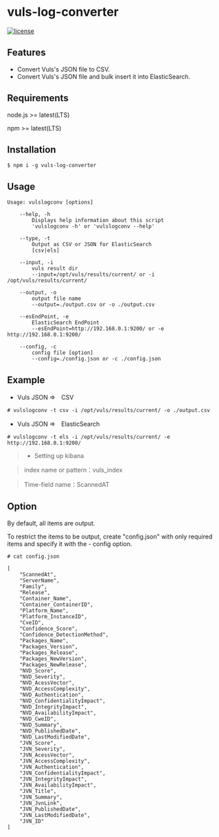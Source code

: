 # vuls-log-converter


[![license](https://img.shields.io/github/license/usiusi360/zabirepo.svg?style=flat-square)](https://github.com/usiusi360/vuls-log-converter/blob/master/LICENSE.txt)

## Features
- Convert Vuls's JSON file to CSV.
- Convert Vuls's JSON file and bulk insert it into ElasticSearch.


## Requirements
node.js >= latest(LTS)

npm     >= latest(LTS)

## Installation

```
$ npm i -g vuls-log-converter
```

## Usage

```
Usage: vulslogconv [options]

	--help, -h
		Displays help information about this script
		'vulslogconv -h' or 'vulslogconv --help'

	--type, -t
		Output as CSV or JSON for ElasticSearch
		[csv|els]

	--input, -i
		vuls result dir
		--input=/opt/vuls/results/current/ or -i /opt/vuls/results/current/

	--output, -o
		output file name
		--output=./output.csv or -o ./output.csv

	--esEndPoint, -e
		ElasticSearch EndPoint
		--esEndPoint=http://192.168.0.1:9200/ or -e http://192.168.0.1:9200/

	--config, -c
		config file [option]
		--config=./config.json or -c ./config.json

```

## Example

- Vuls JSON ⇒　CSV
```
# vulslogconv -t csv -i /opt/vuls/results/current/ -o ./output.csv
```

- Vuls JSON ⇒　ElasticSearch
```
# vulslogconv -t els -i /opt/vuls/results/current/ -e http://192.168.0.1:9200/
```

> + Setting up kibana

> index name or pattern：vuls_index

> Time-field name：ScannedAT


## Option

By default, all items are output.

To restrict the items to be output, create "config.json" with only required items and specify it with the - config option.

```
# cat config.json 

[
    "ScannedAt",
    "ServerName",
    "Family",
    "Release",
    "Container_Name",
    "Container_ContainerID",
    "Platform_Name",
    "Platform_InstanceID",
    "CveID",
    "Confidence_Score",
    "Confidence_DetectionMethod",
    "Packages_Name",
    "Packages_Version",
    "Packages_Release",
    "Packages_NewVersion",
    "Packages_NewRelease",
    "NVD_Score",
    "NVD_Severity",
    "NVD_AcessVector",
    "NVD_AccessComplexity",
    "NVD_Authentication",
    "NVD_ConfidentialityImpact",
    "NVD_IntegrityImpact",
    "NVD_AvailabilityImpact",
    "NVD_CweID",
    "NVD_Summary",
    "NVD_PublishedDate",
    "NVD_LastModifiedDate",
    "JVN_Score",
    "JVN_Severity",
    "JVN_AcessVector",
    "JVN_AccessComplexity",
    "JVN_Authentication",
    "JVN_ConfidentialityImpact",
    "JVN_IntegrityImpact",
    "JVN_AvailabilityImpact",
    "JVN_Title",
    "JVN_Summary",
    "JVN_JvnLink",
    "JVN_PublishedDate",
    "JVN_LastModifiedDate",
    "JVN_ID"
]

```
